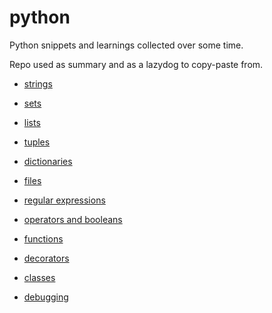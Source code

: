 # python

Python snippets and learnings collected over some time.

Repo used as summary and as a lazydog to copy-paste from.

- [strings](https://github.com/saidvandeklundert/python/blob/main/strings.md)
- [sets](https://github.com/saidvandeklundert/python/blob/main/sets.md)
- [lists](https://github.com/saidvandeklundert/python/blob/main/lists.md)
- [tuples](https://github.com/saidvandeklundert/python/blob/main/tuples.md)
- [dictionaries](https://github.com/saidvandeklundert/python/blob/main/dictionaries.md)

- [files](https://github.com/saidvandeklundert/python/blob/main/files.md)
- [regular expressions](https://github.com/saidvandeklundert/python/blob/main/regex.md)

- [operators and booleans](https://github.com/saidvandeklundert/python/blob/main/operators_and_booleans.md)

- [functions](https://github.com/saidvandeklundert/python/blob/main/functions.md)
- [decorators](https://github.com/saidvandeklundert/python/blob/main/decorators.md)
- [classes](https://github.com/saidvandeklundert/python/blob/main/classes.md)
- [debugging](https://github.com/saidvandeklundert/python/blob/main/debugging.md)